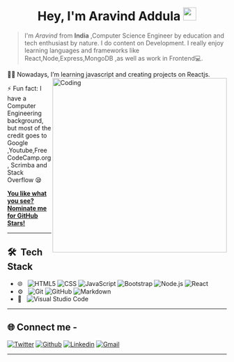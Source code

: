 <h1 align="center">Hey, I'm Aravind Addula <img src="https://raw.githubusercontent.com/aemmadi/aemmadi/master/wave.gif" width="30px"></h1>

>I'm *Aravind* from **India** ,Computer Science Engineer by education and tech enthusiast by nature. I do content on Development. I really enjoy learning languages and frameworks like React,Node,Express,MongoDB ,as well as work in Frontend💻.

👩‍💻 Nowadays, I’m learning javascript and creating projects on Reactjs.
<img align="right" alt="Coding" width="400" src="https://cdn.dribbble.com/users/1162077/screenshots/3848914/programmer.gif">


⚡ Fun fact: I have a Computer Engineering background, but most of the credit goes to Google ,Youtube,FreeCodeCamp.org, Scrimba and Stack Overflow 😪

 [**You like what you see? Nominate me for GitHub Stars!**](https://stars.github.com/nominate/)
___

## 🛠 &nbsp;Tech Stack

- 🌐 &nbsp;
  ![HTML5](https://img.shields.io/badge/-HTML5-333333?style=flat&logo=HTML5)
  ![CSS](https://img.shields.io/badge/-CSS-333333?style=flat&logo=CSS3&logoColor=1572B6)
  ![JavaScript](https://img.shields.io/badge/-JavaScript-333333?style=flat&logo=javascript)
  ![Bootstrap](https://img.shields.io/badge/-Bootstrap-333333?style=flat&logo=bootstrap&logoColor=563D7C)
  ![Node.js](https://img.shields.io/badge/-Node.js-333333?style=flat&logo=node.js)
  ![React](https://img.shields.io/badge/-React-333333?style=flat&logo=react)
- ⚙️ &nbsp;
  ![Git](https://img.shields.io/badge/-Git-333333?style=flat&logo=git)
  ![GitHub](https://img.shields.io/badge/-GitHub-333333?style=flat&logo=github)
  ![Markdown](https://img.shields.io/badge/-Markdown-333333?style=flat&logo=markdown)
- 🔧 &nbsp;
  ![Visual Studio Code](https://img.shields.io/badge/-Visual%20Studio%20Code-333333?style=flat&logo=visual-studio-code&logoColor=007ACC)
___

 ## 🌐 Connect me -

[![Twitter](https://img.shields.io/badge/-Twitter-blue?&logo=Github&logoColor=wh)](https://twitter.com/AravindAddula)
[![Github](https://img.shields.io/badge/-Github-000?&logo=Github&logoColor=white)](https://github.com/aravindaddula)
[![Linkedin](https://img.shields.io/badge/-LinkedIn-blue?&logo=Linkedin&logoColor=white)](https://www.linkedin.com/in/aravindadddula/)
[![Gmail](https://img.shields.io/badge/-Gmail-c14438?&logo=Gmail&logoColor=white)](mailto:aravindaddula@gmail.com)
___

                                                                                                                                                     
 <img align="centre" src="" alt="" />
 
 <img align="centre" src="" alt="" />
 
<img align="centre" src="" alt="" />
                                                                                                                                                  
 







